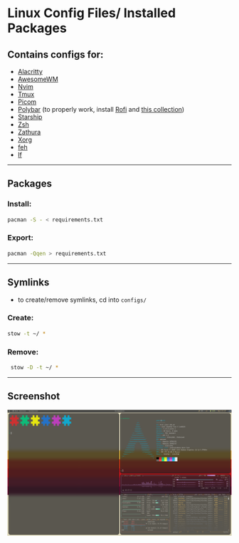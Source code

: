 # Linux Config Files/ Installed Packages

## Contains configs for:
- [Alacritty](https://github.com/alacritty/alacritty)
- [AwesomeWM](https://awesomewm.org/)
- [Nvim](https://neovim.io/)
- [Tmux](https://github.com/tmux/tmux/wiki)
- [Picom](https://github.com/jonaburg/picom)
- [Polybar](https://github.com/polybar/polybar) (to properly work, install [Rofi](https://github.com/davatorium/rofi) and [this collection](https://github.com/adi1090x/rofi))
- [Starship](https://starship.rs/)
- [Zsh](https://www.zsh.org/)
- [Zathura](https://wiki.archlinux.org/title/zathura)
- [Xorg](https://www.x.org/wiki/)
- [feh](https://wiki.archlinux.org/title/feh)
- [lf](https://github.com/gokcehan/lf)

---
## Packages

### Install:
``` bash
pacman -S - < requirements.txt
```

### Export:
``` bash
pacman -Qqen > requirements.txt
```

---
## Symlinks
 -  to create/remove symlinks, cd into `configs/`

### Create:
 ```bash
 stow -t ~/ *
 ```

### Remove:

```bash
 stow -D -t ~/ *
 ```

---

## Screenshot

![Screenshot](screenshot.png)
